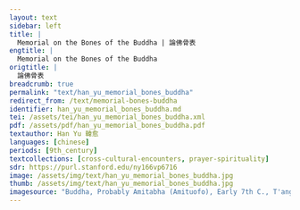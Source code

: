```yaml
---
layout: text
sidebar: left
title: |
  Memorial on the Bones of the Buddha | 論佛骨表
engtitle: |
  Memorial on the Bones of the Buddha
origtitle: |
  論佛骨表
breadcrumb: true
permalink: "text/han_yu_memorial_bones_buddha"
redirect_from: /text/memorial-bones-buddha
identifier: han_yu_memorial_bones_buddha.md
tei: /assets/tei/han_yu_memorial_bones_buddha.xml
pdf: /assets/pdf/han_yu_memorial_bones_buddha.pdf
textauthor: Han Yu 韓愈
languages: [chinese]
periods: [9th_century]
textcollections: [cross-cultural-encounters, prayer-spirituality]
sdr: https://purl.stanford.edu/ny166vp6716
image: /assets/img/text/han_yu_memorial_bones_buddha.jpg
thumb: /assets/img/text/han_yu_memorial_bones_buddha.jpg
imagesource: "Buddha, Probably Amitabha (Amituofo), Early 7th C., T'ang Dynasty, Hollow dry lacquer with traces of gilt and polychrome pigment and gilding. Metropolitan Museum of Art, Rogers Fund, 1919,  19.186. [Public Domain]]"
---
```

